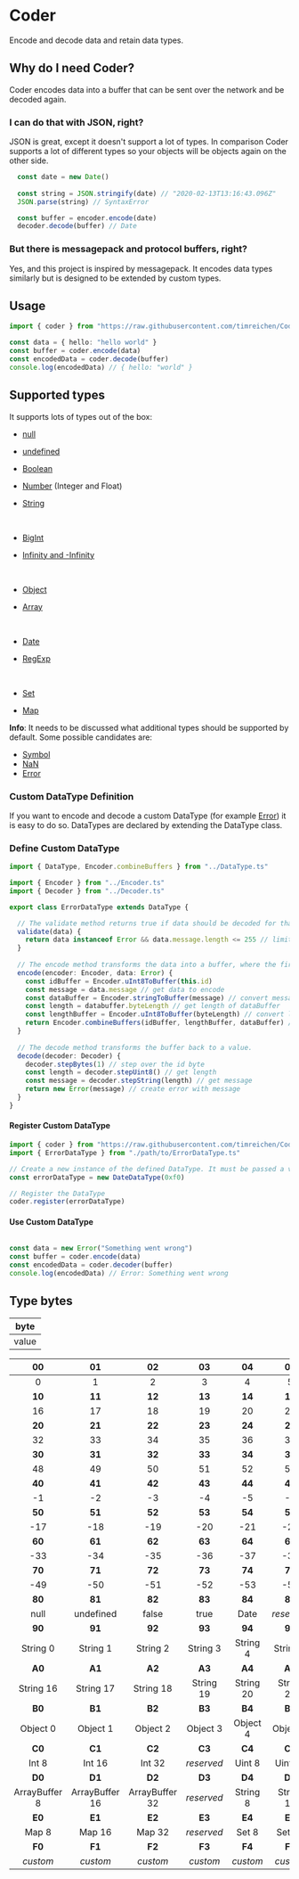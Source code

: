 # Coder

Encode and decode data and retain data types.

## Why do I need Coder?

Coder encodes data into a buffer that can be sent over the network and be decoded again.


### I can do that with JSON, right?
JSON is great, except it doesn't support a lot of types. In comparison Coder supports a lot of different types so your objects will be objects again on the other side.

```js
  const date = new Date()
  
  const string = JSON.stringify(date) // "2020-02-13T13:16:43.096Z"
  JSON.parse(string) // SyntaxError

  const buffer = encoder.encode(date)
  decoder.decode(buffer) // Date
```

### But there is messagepack and protocol buffers, right?
Yes, and this project is inspired by messagepack. It encodes data types similarly but is designed to be extended by custom types.

## Usage
```typescript
import { coder } from "https://raw.githubusercontent.com/timreichen/Coder/master/mod.ts"

const data = { hello: "hello world" }
const buffer = coder.encode(data)
const encodedData = coder.decode(buffer)
console.log(encodedData) // { hello: "world" }
```

## Supported types

It supports lots of types out of the box:

* [null](https://developer.mozilla.org/en-US/docs/Web/JavaScript/Reference/Global_Objects/null)
* [undefined](https://developer.mozilla.org/en-US/docs/Glossary/undefined)
* [Boolean](https://developer.mozilla.org/en-US/docs/Web/JavaScript/Reference/Global_Objects/Boolean)
* [Number](https://developer.mozilla.org/en-US/docs/Web/JavaScript/Reference/Global_Objects/Number) (Integer and Float)
* [String](https://developer.mozilla.org/en-US/docs/Web/JavaScript/Reference/Global_Objects/String)

  <br>

* [BigInt](https://developer.mozilla.org/en-US/docs/Web/JavaScript/Reference/Global_Objects/BigInt)
* [Infinity and -Infinity](https://developer.mozilla.org/en-US/docs/Web/JavaScript/Reference/Global_Objects/Infinity)

  <br>

* [Object](https://developer.mozilla.org/en-US/docs/Web/JavaScript/Reference/Global_Objects/Object)
* [Array](https://developer.mozilla.org/en-US/docs/Web/JavaScript/Reference/Global_Objects/Array)

  <br>

* [Date](https://developer.mozilla.org/en-US/docs/Web/JavaScript/Reference/Global_Objects/Date)
* [RegExp](https://developer.mozilla.org/en-US/docs/Web/JavaScript/Reference/Global_Objects/RegExp)

  <br>

* [Set](https://developer.mozilla.org/en-US/docs/Web/JavaScript/Reference/Global_Objects/Set)
* [Map](https://developer.mozilla.org/en-US/docs/Web/JavaScript/Reference/Global_Objects/Map)

**Info**: It needs to be discussed what additional types should be supported by default.
Some possible candidates are:
* [Symbol](https://developer.mozilla.org/en-US/docs/Web/JavaScript/Reference/Global_Objects/Symbol)
* [NaN](https://developer.mozilla.org/en-US/docs/Web/JavaScript/Reference/Global_Objects/NaN)
* [Error](https://developer.mozilla.org/en-US/docs/Web/JavaScript/Reference/Global_Objects/Error)

### Custom DataType Definition
If you want to encode and decode a custom DataType (for example [Error](https://developer.mozilla.org/en-US/docs/Web/JavaScript/Reference/Global_Objects/Error)) it  is easy to do so.
DataTypes are declared by extending the DataType class.

### Define Custom DataType

```typescript
import { DataType, Encoder.combineBuffers } from "../DataType.ts"

import { Encoder } from "../Encoder.ts"
import { Decoder } from "../Decoder.ts"

export class ErrorDataType extends DataType {

  // The validate method returns true if data should be decoded for that type.
  validate(data) {
    return data instanceof Error && data.message.length <= 255 // limit message length to 255
  }
  
  // The encode method transforms the data into a buffer, where the first byte must be the type of the DataType.
  encode(encoder: Encoder, data: Error) {
    const idBuffer = Encoder.uInt8ToBuffer(this.id)
    const message = data.message // get data to encode
    const dataBuffer = Encoder.stringToBuffer(message) // convert message to buffer
    const length = databuffer.byteLength // get length of dataBuffer
    const lengthBuffer = Encoder.uInt8ToBuffer(byteLength) // convert length to buffer
    return Encoder.combineBuffers(idBuffer, lengthBuffer, dataBuffer) // create a buffer where the first byte must be the type id byte
  }
  
  // The decode method transforms the buffer back to a value.
  decode(decoder: Decoder) {
    decoder.stepBytes(1) // step over the id byte
    const length = decoder.stepUint8() // get length
    const message = decoder.stepString(length) // get message
    return new Error(message) // create error with message
  }
}

```

#### Register Custom DataType
```typescript
import { coder } from "https://raw.githubusercontent.com/timreichen/Coder/master/mod.ts"
import { ErrorDataType } from "./path/to/ErrorDataType.ts"

// Create a new instance of the defined DataType. It must be passed a valid type id. Custom types use bytes from 0xf0 to 0xff.
const errorDataType = new DateDataType(0xf0)

// Register the DataType
coder.register(errorDataType)

```

#### Use Custom DataType
```typescript

const data = new Error("Something went wrong")
const buffer = coder.encode(data)
const encodedData = coder.decoder(buffer)
console.log(encodedData) // Error: Something went wrong

```

## Type bytes
**byte**|
:-----:|
value|

**00**|**01**|**02**|**03**|**04**|**05**|**06**|**07**|**08**|**09**|**0A**|**0B**|**0C**|**0D**|**0E**|**0F**
:-----:|:-----:|:-----:|:-----:|:-----:|:-----:|:-----:|:-----:|:-----:|:-----:|:-----:|:-----:|:-----:|:-----:|:-----:|:-----:
0|1|2|3|4|5|6|7|8|9|10|11|12|13|14|15
**10**|**11**|**12**|**13**|**14**|**15**|**16**|**17**|**18**|**19**|**1A**|**1B**|**1C**|**1D**|**1E**|**1F**
16|17|18|19|20|21|22|23|24|25|26|27|28|29|30|31
**20**|**21**|**22**|**23**|**24**|**25**|**26**|**27**|**28**|**29**|**2A**|**2B**|**2C**|**2D**|**2E**|**2F**
32|33|34|35|36|37|38|39|40|41|42|43|44|45|46|47
**30**|**31**|**32**|**33**|**34**|**35**|**36**|**37**|**38**|**39**|**3A**|**3B**|**3C**|**3D**|**3E**|**3F**
48|49|50|51|52|53|54|55|56|57|58|59|60|61|62|63
**40**|**41**|**42**|**43**|**44**|**45**|**46**|**47**|**48**|**49**|**4A**|**4B**|**4C**|**4D**|**4E**|**4F**
-1|-2|-3|-4|-5|-6|-7|-8|-9|-10|-11|-12|-13|-14|-15|-16
**50**|**51**|**52**|**53**|**54**|**55**|**56**|**57**|**58**|**59**|**5A**|**5B**|**5C**|**5D**|**5E**|**5F**
-17|-18|-19|-20|-21|-22|-23|-24|-25|-26|-27|-28|-29|-30|-31|-32
**60**|**61**|**62**|**63**|**64**|**65**|**66**|**67**|**68**|**69**|**6A**|**6B**|**6C**|**6D**|**6E**|**6F**
-33|-34|-35|-36|-37|-38|-39|-40|-41|-42|-43|-44|-45|-46|-47|-48
**70**|**71**|**72**|**73**|**74**|**75**|**76**|**77**|**78**|**79**|**7A**|**7B**|**7C**|**7D**|**7E**|**7F**
-49|-50|-51|-52|-53|-54|-55|-56|-57|-58|-59|-60|-61|-62|-63|-64
**80**|**81**|**82**|**83**|**84**|**85**|**86**|**87**|**88**|**89**|**8A**|**8B**|**8C**|**8D**|**8E**|**8F**
null|undefined|false|true|Date|_reserved_|_reserved_|_reserved_|RegExp|_reserved_|_reserved_|_reserved_|_reserved_|_reserved_|Infinity|-Infinity
**90**|**91**|**92**|**93**|**94**|**95**|**96**|**97**|**98**|**99**|**9A**|**9B**|**9C**|**9D**|**9E**|**9F**
String 0|String 1|String 2|String 3|String 4|String 5|String 6|String 7|String 8|String 9|String 10|String 11|String 12|String 13|String 14|String 15
**A0**|**A1**|**A2**|**A3**|**A4**|**A5**|**A6**|**A7**|**A8**|**A9**|**AA**|**AB**|**AC**|**AD**|**AE**|**AF**
String 16|String 17|String 18|String 19|String 20|String 21|String 22|String 23|String 24|String 25|String 26|String 27|String 28|String 29|String 30|String 31
**B0**|**B1**|**B2**|**B3**|**B4**|**B5**|**B6**|**B7**|**B8**|**B9**|**BA**|**BB**|**BC**|**BD**|**BE**|**BF**
Object 0|Object 1|Object 2|Object 3|Object 4|Object 5|Object 6|Object 7|Array 0|Array 1|Array 2|Array 3|Array 4|Array 5|Array 6|Array 7
**C0**|**C1**|**C2**|**C3**|**C4**|**C5**|**C6**|**C7**|**C8**|**C9**|**CA**|**CB**|**CC**|**CD**|**CE**|**CF**
Int 8 |Int 16|Int 32 |_reserved_|Uint 8|Uint 16|Uint 32|_reserved_|BigInt|_reserved_|Float 32|Float 64|_reserved_|_reserved_|_reserved_| _reserved_
**D0**|**D1**|**D2**|**D3**|**D4**|**D5**|**D6**|**D7**|**D8**|**D9**|**DA**|**DB**|**DC**|**DD**|**DE**|**DF**
ArrayBuffer 8|ArrayBuffer 16|ArrayBuffer 32|_reserved_|String 8|String 16|String 32|_reserved_|Object 8|Object 16|Object 32|_reserved_|Array 8|Array 16|Array 32| _reserved_
**E0**|**E1**|**E2**|**E3**|**E4**|**E5**|**E6**|**E7**|**E8**|**E9**|**EA**|**EB**|**EC**|**ED**|**EE**|**EF**
Map 8|Map 16|Map 32|_reserved_|Set 8|Set 16|Set 32|_reserved_|_reserved_|_reserved_|_reserved_|_reserved_|_reserved_|_reserved_|_reserved_| _reserved_
**F0**|**F1**|**F2**|**F3**|**F4**|**F5**|**F6**|**F7**|**F8**|**F9**|**FA**|**FB**|**FC**|**FD**|**FE**|**FF**
| _custom_ | _custom_| _custom_| _custom_| _custom_| _custom_| _custom_| _custom_| _custom_| _custom_| _custom_| _custom_| _custom_| _custom_|  _custom_| _custom_
